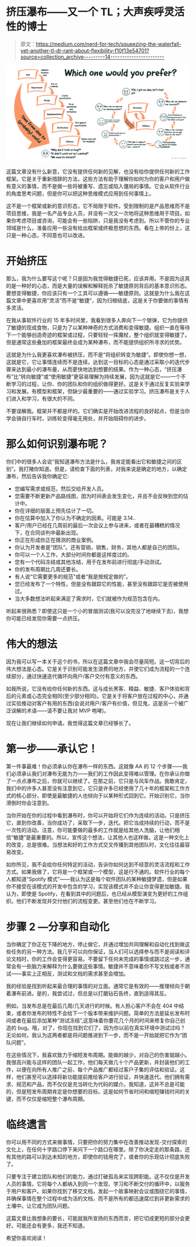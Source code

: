 # 挤压瀑布——又一个 TL；大声疾呼灵活性的博士

> 原文：<https://medium.com/nerd-for-tech/squeezing-the-waterfall-yet-another-tl-dr-rant-about-flexibility-f10f13e54701?source=collection_archive---------14----------------------->

![](img/00e0584cdaffa9896e36ddcca44ee56f.png)

这篇文章没有什么新意，它没有提供任何新的见解，也没有给你提供任何新的工作框架。它是关于重新措辞的方法，这些方法有助于理解你如何为你的客户和用户做有意义的事情，而不是做一些将被重写、遗忘或陷入僵局的事情。它会从软件行业的角度思考问题，但是你可以把这种思维模式应用到任何事情上。

这不是一个框架或新的意识形态，它不局限于软件。受到限制的是产品思维而不是项目思维，我是一名产品专业人员，并没有一次又一次地将这种思维用于项目。如果你考虑项目或咨询，可能会有一些陷阱，只是我没有考虑到。所以不管你的专业领域是什么，准备应用一些没有给出框架或终极思想的东西。看在上帝的份上，这只是一种心态，不同意也可以改进。

# 开始挤压

那么，我为什么要写这个呢？只是因为我觉得敏捷已死，应该弃用。不是因为这真的是一种好的心态，而是大量的误解和解释扼杀了敏捷原则背后的基本意识形态。要想变得敏捷，你应该只有一个工具可以遵循——敏捷原则。这就是为什么我在这篇文章中更喜欢用“灵活”而不是“敏捷”，因为归根结底，这是关于你要做的事情有多灵活。

在我从事软件行业的 15 年多时间里，我看到很多人奔向下一个银弹，它为你提供了敏捷的现成食物，只是为了以某种神奇的方式消费和变得敏捷。组织一直在等待下一个能够创造奇迹的框架或过程，只要轻轻一挥魔杖，整个组织就变得敏捷了。但是通常这些叠加的框架最终会成为某种瀑布，而不能提供组织所寻求的优势。

这就是为什么我更喜欢瀑布被挤压，而不是“将组织转变为敏捷”。即使你想一想，这就是它，它让事情连续而不是连续。达到这一目标的心态是通过采取小的迭代步骤来达到最小的瀑布量，从而更快地达到想要的结果。作为一种心态，“挤压瀑布”比“转向敏捷”或“使用敏捷”更容易理解为持续发展，因为这就是它——一个不断学习的过程，让你、你的团队和你的组织做得更好。这是关于通过反复实验来学习和发展。有模型和框架，但缺少最重要的——通过实验学习。挤压瀑布是关于人们进入和学习，有很大的不同。

不要误解我。框架并不都是坏的。它们确实是开始改进流程的良好起点，但是当你学会骑自行车时，训练轮变得毫无用处，并开始阻碍你的进步。

# 那么如何识别瀑布呢？

你们中的很多人会说“我知道瀑布方法是什么，我肯定能看出它和敏捷之间的区别”。我打赌你知道。但是，请检查下面的列表，对我来说是确定的地方，以确定瀑布，然后告诉我你确定它:

*   您编写需求或规范，然后交给开发人员。
*   您需要不断更新产品路线图，因为时间表会发生变化，并且不会反映到您的估计中。
*   你在详细的层面上预先估计了一切。
*   你在估算中加入了你认为不确定的因素。可能是 3.14..
*   客户/用户已经在几周前的最后一次会议上参与进来，或者在最糟糕的情况下，在合同谈判中最新出现。
*   你正在形成你正在猜测的商业案例。
*   你认为开发者是“团队”。还有营销，销售，财务，其他人都是自己的团队。
*   你可以一个人工作，大部分时间你都是这样度过的。
*   您有一个代码冻结或其他冻结，用于在发布前进行彻底/手动测试。
*   你的发布周期比几周还要长。
*   有人说“它需要更多的规范”或者“我是按规定做的”。
*   您已经发布了一个特性，但是没有跟踪它的性能，甚至没有跟踪它是否被使用过。
*   当大多数想法听起来满足了需求时，它们就被作为规范包含在内。

听起来很熟悉？即使这只是一个小的冒烟测试(我可以没完没了地继续下去)，我想你可能已经发现你需要一点挤压。

# 伟大的想法

因为我可以写一本关于这个的书，所以在这篇文章中我会尽量简短。这一切背后的伟大想法是心态。它是关于识别可能发生浪费的地方，并使它们成为流程的一个连续部分，通过快速迭代循环向用户/客户交付有意义的东西。

如我所说，它没有给你任何新的东西。这与成长黑客、精益、敏捷、客户体验和<you name="" it="">背后的元素或心态完全相同(至少部分相同)。它是关于将客户放在过程的中心，并通过实验推动对客户有用的东西(会说对用户/客户有价值，但见鬼，这是另一个被广泛误解的术语——请不要让我对 MVP 咆哮)。</you>

现在让我们继续如何申请。我觉得这篇文章已经够长了。

# 第一步——承认它！

第一件事最难！你必须承认你在瀑布一样的东西。这就像 AA 的 12 个步骤——我们必须承认我们对瀑布无能为力——我们的工作因此变得难以管理。在你承认你做了一点点瀑布之后，你就可以继续了。在那之前，它只是与风车作战。我敢肯定，我们中的许多人甚至没有注意到它，它只是许多已经使用了几十年的框架和工作方式的核心部分，即使是最敏捷的人也倾向于以某种形式回到它。开始识别它，当你滑倒时你会注意到。

当你开始在你的过程中看到瀑布时，你可以开始将它们作为连续的活动。只是挤压它，直到你改善，当你成功了，采取下一步，迭代。把它当成持续的行动，而不是一次性的活动。注意，你可能要做的最多的工作就是给其他人洗脑，让他们相信“敏捷”是最重要的。所以，宣传这个想法，让其他人也这样做。这是一种文化上的改变，总是很难。当想法和好的工作方式交叉传播到其他团队时，文化往往最容易改变。

如你所见，我不会给你任何特定的活动，告诉你如何达到不经意的灵活流程和工作方式。如果我做了，它将是一个框架或一个模型，这是行不通的。软件行业的每个人都知道“Spotify 模式”——我认为这是每个软件团队的某种敏捷梦遗，但是如果你不接受在该模式的开发中包含的学习，实现该模式并不会让你变得更加敏捷。我认为，即使是 Spotify，在看到其中的问题后，也已经从模型演变为更好的工作组织。他们不断发现并交付他们的流程变更。甚至他们也在不断学习。

# 步骤 2 —分享和自动化

当你确定了你正在下降的地方，停止做它，并通过增加共同理解和自动化找到做这些任务的另一种方法。我几乎可以向你保证，当人们可以选择参与而不是阅读和评论文档时，你的工作会变得更容易。不要留下任何未完成的事情或跳过这一步，通常会有一些脑力来解释为什么要做这些事情。敏捷并不意味着你不写文档或者不测试——事实上正相反，测试和文档的需求甚至会增加。

我的经验是找到听起来最合理的事情的对立面。通常它是有效的——推理倾向于朝着瀑布前进。是的，我尝试过，但总是以打磨钻石告终，直到适得其反。

例如，当发布总是在最后几周/几天进行的时候。有人担心客户不会在 404 中结束，或者你发布的特性不会给下一个版本带来维护问题。简单的方法是延长发布时间或者在最后添加某种“测试冻结”,这意味着你要花几个月的时间来修复你自己创造的 bug。哦，对了，你现在找到它们了，因为你以前在真实环境中测试过吗？无论如何，我认为这两者都是将问题推进到下一步，而不是一开始就把它作为“团队问题”。

在这些情况下，我喜欢致力于缩短发布周期。能做的越少，对自己的伤害就越小。我很高兴能与这样的团队一起工作，他们每天做几十个产品更新，并封装他们的工作，以便在向所有人推广之前，每个产品推广都经过客户子集的评估和验证。这样，他们甚至可以选择将新功能提前推给客户进行验证，并快速迭代。他们拥有需求、规范和产品，而不仅仅是充当转化为代码的媒介。我知道，这并不总是可能的，但是短发布周期肯定是你想要的目标。这是如何节省时间和缩短赚钱时间的关键，而不仅仅是缩短整个瀑布周期。

# 临终遗言

你可以用不同的方式来做事情，只要把你的努力集中在改善推动发现-交付探索的文化上，在任何十字路口停下来问下一个路口在哪里。除了你决定走的那条路，还有其他的路可以到达未知的地方，即使你的钱用完了，或者你的乐观估计彻底失败了。

只要专注于建立团队和他们的能力，通过打破孤岛来实现跨职能。这不仅仅是开发人员的事情，它将每个人都纳入到同一个发现、学习和不断交付的循环中，以服务于用户和客户。如果你找到了移交文档，发起一个故事映射会议或围绕它的事情，并确保事情在整个过程中成为活的文档，而不是所有的都迅速腐烂到非更新需求的土壤中。让它成为团队问题。

这篇文章比我想象的要长，可能就我所宣扬的东西而言，把它切成更短的部分会更好。可能还会有更多，我还不知道。

希望你喜欢阅读！